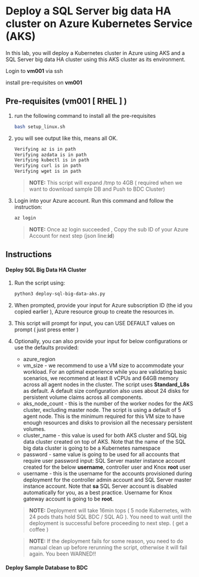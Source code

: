 
# Deploy a SQL Server big data HA cluster on Azure Kubernetes Service (AKS) 

In this lab, you will deploy a Kubernetes cluster in Azure using AKS and a SQL Server big data HA cluster using this AKS cluster as its environment. 

Login to **vm001** via ssh 

install pre-requisites on **vm001** 

## Pre-requisites (vm001 [ RHEL ] )

1. run the following command to install all the pre-requisites 
    ```sh 
    bash setup_linux.sh
    ```

1. you will see output like this, means all OK.
    ```sh 
    Verifying az is in path
    Verifying azdata is in path
    Verifying kubectl is in path
    Verifying curl is in path
    Verifying wget is in path           
    

    ```
    > **NOTE:** This script will expand /tmp to 4GB ( required when we want to download sample DB and Push to BDC Cluster)

1. Login into your Azure account. Run this command and follow the instruction: 
    ```sh
    az login
    ```
    > **NOTE:** Once az login succeeded , Copy the sub ID of your Azure Account for next step  (json line:**id**)

## Instructions
#### Deploy SQL Big Data HA Cluster 

1. Run the script using:
    
    ```sh
    python3 deploy-sql-big-data-aks.py
    ```


2. When prompted, provide your input for Azure subscription ID (the id you copied earlier ), Azure resource group to create the resources in.  

3. This script will prompt for input, you can USE DEFAULT values on prompt ( just press enter  )

4. Optionally, you can also provide your input for below configurations or use the defaults provided:

    - azure_region
    - vm_size - we recommend to use a VM size to accommodate your workload. For an optimal experience while you are validating basic scenarios, we recommend at least 8 vCPUs and 64GB memory across all agent nodes in the cluster. The script uses **Standard_L8s** as default. A default size configuration also uses about 24 disks for persistent volume claims across all components.
    - aks_node_count - this is the number of the worker nodes for the AKS cluster, excluding master node. The script is using a default of 5 agent node. This is the minimum required for this VM size to have enough resources and disks to provision all the necessary persistent volumes.
    - cluster_name - this value is used for both AKS cluster and SQL big data cluster created on top of AKS. Note that the name of the SQL big data cluster is going to be a Kubernetes namespace
    - password - same value is going to be used for all accounts that require user password input: SQL Server master instance account created for the below **username**, controller user and Knox **root** user
    - username - this is the username for the accounts provisioned during deployment for the controller admin account and SQL Server master instance account. Note that **sa** SQL Server account is disabled automatically for you, as a best practice. Username for Knox gateway account is going to be **root**.

    > **NOTE:** Deployment will take 16min tops  ( 5 node Kubernetes, with 24 pods thats hold SQL BDC / SQL AG ). You need to wait until the deployment is successful before proceeding to next step.  ( get a coffee )

    > **NOTE:** If the deployment fails for some reason, you need to do manual clean up before rerunning the script, otherwise it will fail again. You been WARNED!!

#### Deploy Sample Database to BDC 




















